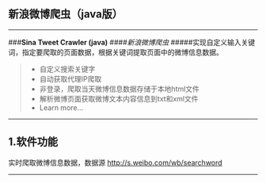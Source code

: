 
## 新浪微博爬虫（java版）

------

###**Sina Tweet Crawler (java)**
####*新浪微博爬虫*
#####实现自定义输入关键词，指定要爬取的页面数据，根据关键词提取页面中的微博信息数据。

> * 自定义搜索关键字
> * 自动获取代理IP爬取
> * 非登录，爬取当天微博信息数据存储于本地html文件
> * 解析微博页面获取微博文本内容信息到txt和xml文件
> * Learn more...

------

## 1.软件功能

实时爬取微博信息数据，数据源 http://s.weibo.com/wb/searchword



------
